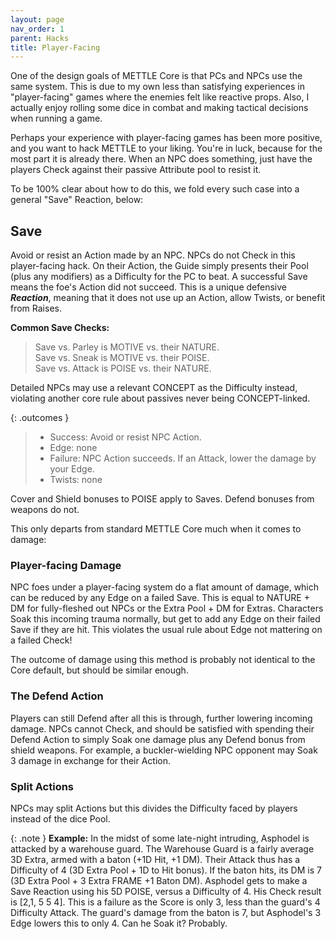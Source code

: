 ```yaml
---
layout: page
nav_order: 1
parent: Hacks
title: Player-Facing
---
```


One of the design goals of METTLE Core is that PCs and NPCs use the same system. This is due to my own less than satisfying experiences in "player-facing" games where the enemies felt like reactive props. Also, I actually enjoy rolling some dice in combat and making tactical decisions when running a game.

Perhaps your experience with player-facing games has been more positive, and you want to hack METTLE to your liking. You're in luck, because for the most part it is already there. When an NPC does something, just have the players Check against their passive Attribute pool to resist it.

To be 100% clear about how to do this, we fold every such case into a general "Save" Reaction, below:

## Save
Avoid or resist an Action made by an NPC. NPCs do not Check in this player-facing hack. On their Action, the Guide simply presents their Pool (plus any modifiers) as a Difficulty for the PC to beat. A successful Save means the foe's Action did not succeed. This is a unique defensive ***Reaction***, meaning that it does not use up an Action, allow Twists, or benefit from Raises.

**Common Save Checks:**
>Save vs. Parley is MOTIVE vs. their NATURE.  
>Save vs. Sneak is MOTIVE vs. their POISE.  
>Save vs. Attack is POISE vs. their NATURE.

Detailed NPCs may use a relevant CONCEPT as the Difficulty instead, violating another core rule about passives never being CONCEPT-linked.

{: .outcomes }

> -   Success: Avoid or resist NPC Action.  
> -   Edge: none  
> -   Failure: NPC Action succeeds. If an Attack, lower the damage by your Edge.  
> -   Twists: none

Cover and Shield bonuses to POISE apply to Saves. Defend bonuses from weapons do not.

This only departs from standard METTLE Core much when it comes to damage:

### Player-facing Damage
NPC foes under a player-facing system do a flat amount of damage, which can be reduced by any Edge on a failed Save. This is equal to NATURE + DM for fully-fleshed out NPCs or the Extra Pool + DM for Extras. Characters Soak this incoming trauma normally, but get to add any Edge on their failed Save if they are hit. This violates the usual rule about Edge not mattering on a failed Check!

The outcome of damage using this method is probably not identical to the Core default, but should be similar enough.

### The Defend Action

Players can still Defend after all this is through, further lowering incoming damage. NPCs cannot Check, and should be satisfied with spending their Defend Action to simply Soak one damage plus any Defend bonus from shield weapons. For example, a buckler-wielding NPC opponent may Soak 3 damage in exchange for their Action.

### Split Actions

NPCs may split Actions but this divides the Difficulty faced by players instead of the dice Pool.

{: .note }
**Example:** In the midst of some late-night intruding, Asphodel is attacked by a warehouse guard.
The Warehouse Guard is a fairly average 3D Extra, armed with a baton (+1D Hit, +1 DM). Their Attack thus has a Difficulty of 4 (3D Extra Pool + 1D to Hit bonus). If the baton hits, its DM is 7 (3D Extra Pool + 3 Extra FRAME +1 Baton DM).
Asphodel gets to make a Save Reaction using his 5D POISE, versus a Difficulty of 4. His Check result is \[2,1, 5 5 4\]. This is a failure as the Score is only 3, less than the guard's 4 Difficulty Attack. The guard's damage from the baton is 7, but Asphodel's 3 Edge lowers this to only 4. Can he Soak it? Probably.
